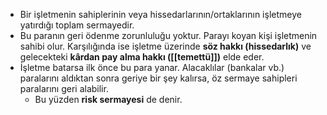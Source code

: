- Bir işletmenin sahiplerinin veya hissedarlarının/ortaklarının işletmeye yatırdığı toplam sermayedir.
- Bu paranın geri ödenme zorunluluğu yoktur. Parayı koyan kişi işletmenin sahibi olur. Karşılığında ise işletme üzerinde **söz hakkı (hissedarlık)** ve gelecekteki **kârdan pay alma hakkı ([[temettü]])** elde eder.
- İşletme batarsa ilk önce bu para yanar. Alacaklılar (bankalar vb.) paralarını aldıktan sonra geriye bir şey kalırsa, öz sermaye sahipleri paralarını geri alabilir. 
	- Bu yüzden **risk sermayesi** de denir.
